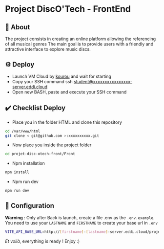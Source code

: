 # Project DiscO'Tech - FrontEnd

## :man_dancing: About

The project consists in creating an online platform allowing the referencing of all musical genres
The main goal is to provide users with a friendly and attractive interface to explore music discs.

## :gear: Deploy

- Launch VM Cloud by [kourou](https://kourou.oclock.io/ressources/vm-cloud/) and wait for starting
- Copy your SSH command ssh <student@xxxxxxxxxxxxxxxx-server.eddi.cloud>
- Open new BASH, paste and execute your SSH command

## :heavy_check_mark: Checklist Deploy

- Place you in the folder HTML and clone this repository

```bash
cd /var/www/html
git clone < git@github.com >:xxxxxxxxxx.git
```

- Now place you inside the project folder

```bash
cd projet-disc-otech-front/Front
```

- Npm installation

```bash
npm install
```

- Npm run dev

```bash
npm run dev
```

## :hammer: Configuration

**Warning** : Only after Back is launch, create a file .env as the `.env.example`.
You need to use your `LASTNAME` and `FIRSTNAME` to create your base url in `.env`

```bash
VITE_API_BASE_URL=http://[firstname]-[lastname]-server.eddi.cloud/projet-disc-otech-back/Back/public/api
```

_Et voilà_, everything is ready ! Enjoy :)